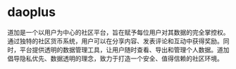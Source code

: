 # daoplus
道加是一个以用户为中心的社区平台，旨在赋予每位用户对其数据的完全掌控权。通过独特的社区货币系统，用户可以在分享内容、发表评论和互动中获得奖励。同时，平台提供透明的数据管理工具，让用户随时查看、导出和管理个人数据。道加倡导隐私优先、数据透明的理念，致力于打造一个安全、值得信赖的社区环境。
